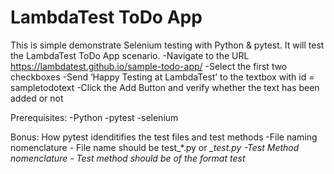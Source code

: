 # LambdaTest ToDo App 
This is simple demonstrate Selenium testing with Python & pytest. It will test the LambdaTest ToDo App scenario.
 -Navigate to the URL https://lambdatest.github.io/sample-todo-app/
 -Select the first two checkboxes
 -Send ‘Happy Testing at LambdaTest’ to the textbox with id = sampletodotext
 -Click the Add Button and verify whether the text has been added or not
 
Prerequisites:
-Python
-pytest
-selenium

Bonus:
How pytest idenditifies the test files and test methods
-File naming nomenclature - File name should be test_*.py or *_test.py
-Test Method nomenclature - Test method should be of the format test*
